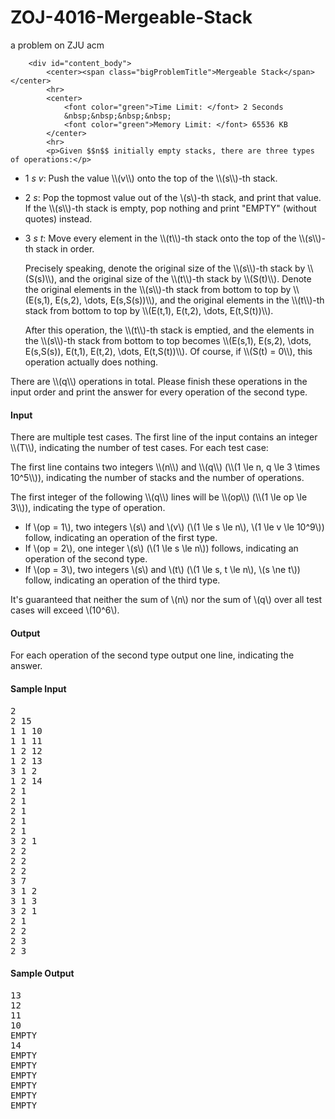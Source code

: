 # ZOJ-4016-Mergeable-Stack
a problem on ZJU acm


	    <div id="content_body">
            <center><span class="bigProblemTitle">Mergeable Stack</span></center>
            <hr>
            <center>
                <font color="green">Time Limit: </font> 2 Seconds
                &nbsp;&nbsp;&nbsp;&nbsp;
                <font color="green">Memory Limit: </font> 65536 KB
            </center>
            <hr>
            <p>Given $$n$$ initially empty stacks, there are three types of operations:</p>

<ul>
  <li><p>1 <var>s</var> <var>v</var>: Push the value \\(v\\) onto the top of the \\(s\\)-th stack.</p></li>
  <li><p>2 <var>s</var>: Pop the topmost value out of the \(s\)-th stack, and print that value. If the \\(s\\)-th stack is empty, pop nothing and print "EMPTY" (without quotes) instead.</p></li>
  <li>
    <p>3 <var>s</var> <var>t</var>: Move every element in the \\(t\\)-th stack onto the top of the \\(s\\)-th stack in order.</p>
    <p>Precisely speaking, denote the original size of the \\(s\\)-th stack by \\(S(s)\\), and the original size of the \\(t\\)-th stack by \\(S(t)\\). Denote the original elements in the \\(s\\)-th stack from bottom to top by \\(E(s,1), E(s,2), \dots, E(s,S(s))\\), and the original elements in the \\(t\\)-th stack from bottom to top by \\(E(t,1), E(t,2), \dots, E(t,S(t))\\).</p>
    <p>After this operation, the \\(t\\)-th stack is emptied, and the elements in the \\(s\\)-th stack from bottom to top becomes \\(E(s,1), E(s,2), \dots, E(s,S(s)), E(t,1), E(t,2), \dots, E(t,S(t))\\). Of course, if \\(S(t) = 0\\), this operation actually does nothing.</p>
  </li>
</ul>

<p>There are \\(q\\) operations in total. Please finish these operations in the input order and print the answer for every operation of the second type.</p>

<h4>Input</h4>

<p>There are multiple test cases. The first line of the input contains an integer \\(T\\), indicating the number of test cases. For each test case:</p>

<p>The first line contains two integers \\(n\\) and \\(q\\) (\\(1 \le n, q \le 3 \times 10^5\\)), indicating the number of stacks and the number of operations.</p>

<p>The first integer of the following \\(q\\) lines will be \\(op\\) (\\(1 \le op \le 3\\)), indicating the type of operation.</p>

<ul>
  <li>If \(op = 1\), two integers \(s\) and \(v\) (\(1 \le s \le n\), \(1 \le v \le 10^9\)) follow, indicating an operation of the first type.</li>
  <li>If \(op = 2\), one integer \(s\) (\(1 \le s \le n\)) follows, indicating an operation of the second type.</li>
  <li>If \(op = 3\), two integers \(s\) and \(t\) (\(1 \le s, t \le n\), \(s \ne t\)) follow, indicating an operation of the third type.</li>
</ul>

<p>It's guaranteed that neither the sum of \(n\) nor the sum of \(q\) over all test cases will exceed \(10^6\).</p>

<h4>Output</h4>

<p>For each operation of the second type output one line, indicating the answer.</p>

<h4>Sample Input</h4>
<pre>2
2 15
1 1 10
1 1 11
1 2 12
1 2 13
3 1 2
1 2 14
2 1
2 1
2 1
2 1
2 1
3 2 1
2 2
2 2
2 2
3 7
3 1 2
3 1 3
3 2 1
2 1
2 2
2 3
2 3
</pre>

<h4>Sample Output</h4>
<pre>13
12
11
10
EMPTY
14
EMPTY
EMPTY
EMPTY
EMPTY
EMPTY
EMPTY
</pre>
    </div>